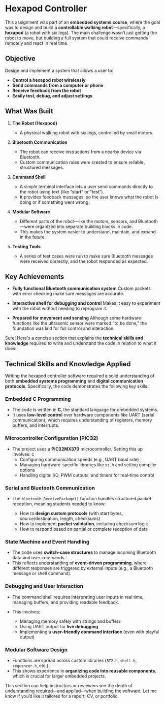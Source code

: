 # Hexapod Controller

This assignment was part of an **embedded systems course**, where the goal was to design and build a **controllable walking robot**—specifically, a **hexapod** (a robot with six legs). The main challenge wasn’t just getting the robot to move, but building a full system that could receive commands remotely and react in real time.

## Objective

Design and implement a system that allows a user to:

* **Control a hexapod robot wirelessly**
* **Send commands from a computer or phone**
* **Receive feedback from the robot**
* **Easily test, debug, and adjust settings**

## What Was Built

1. **The Robot (Hexapod)**

   * A physical walking robot with six legs, controlled by small motors.

2. **Bluetooth Communication**

   * The robot can receive instructions from a nearby device via Bluetooth.
   * Custom communication rules were created to ensure reliable, structured messages.

3. **Command Shell**

   * A simple terminal interface lets a user send commands directly to the robot using text (like “start” or “test”).
   * It provides feedback messages, so the user knows what the robot is doing or if something went wrong.

4. **Modular Software**

   * Different parts of the robot—like the motors, sensors, and Bluetooth—were organized into separate building blocks in code.
   * This makes the system easier to understand, maintain, and expand in the future.

5. **Testing Tools**

   * A series of test cases were run to make sure Bluetooth messages were received correctly, and the robot responded as expected.

## Key Achievements

* **Fully functional Bluetooth communication system**
  Custom packets with error checking make sure messages are accurate.

* **Interactive shell for debugging and control**
  Makes it easy to experiment with the robot without needing to reprogram it.

* **Prepared for movement and sensing**
  Although some hardware functions like the ultrasonic sensor were marked "to be done," the foundation was laid for full control and interaction.

Sure! Here's a concise section that explains the **technical skills and knowledge** required to write and understand the code in relation to what it does:


## Technical Skills and Knowledge Applied

Writing the hexapod controller software required a solid understanding of both **embedded systems programming** and **digital communication protocols**. Specifically, the code demonstrates the following key skills:

### **Embedded C Programming**

* The code is written in **C**, the standard language for embedded systems.
* It uses **low-level control** over hardware components like UART (serial communication), which requires understanding of registers, memory buffers, and interrupts.

### **Microcontroller Configuration (PIC32)**

* The project uses a **PIC32MX370** microcontroller. Setting this up involves:
c
  * Configuring communication speeds (e.g., UART baud rate)
  * Managing hardware-specific libraries like `xc.h` and setting compiler options
  * Handling digital I/O, PWM outputs, and timers for real-time control

### **Serial and Bluetooth Communication**

* The `bluetooth_ReceivePackage()` function handles structured packet reception, meaning students needed to know:

  * How to **design custom protocols** (with start bytes, source/destination, length, checksums)
  * How to implement **packet validation**, including checksum logic
  * How to respond based on partial or complete reception of data

### **State Machine and Event Handling**

* The code uses **switch-case structures** to manage incoming Bluetooth data and user commands.
* This reflects understanding of **event-driven programming**, where different responses are triggered by external inputs (e.g., a Bluetooth message or shell command).

### **Debugging and User Interaction**

* The command shell requires interpreting user inputs in real time, managing buffers, and providing readable feedback.
* This involves:

  * Managing memory safely with strings and buffers
  * Using UART output for **live debugging**
  * Implementing a **user-friendly command interface** (even with playful output)

### **Modular Software Design**

* Functions are spread across custom libraries (`BT2.h`, `shell.h`, `sequencer.h`, etc.).
* This shows experience in **organizing code into reusable components**, which is crucial for larger embedded projects.


This section can help instructors or reviewers see the depth of understanding required—and applied—when building the software. Let me know if you’d like it tailored for a report, CV, or portfolio.
